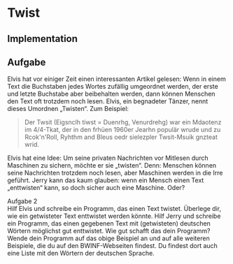 # Twist


## Implementation


## Aufgabe
Elvis hat vor einiger Zeit einen interessanten Artikel 
gelesen: Wenn in einem Text die Buchstaben jedes 
Wortes zufällig umgeordnet werden, der erste und 
letzte Buchstabe aber beibehalten werden, dann 
können Menschen den Text oft trotzdem noch 
lesen. Elvis, ein begnadeter Tänzer, nennt dieses 
Umordnen „Twisten“. Zum Beispiel: 

> Der Twsit 
> (Eigsnclh tiwst = Duenrhg, Venurdrehg) 
> war ein Mdaotenz im 4/4-Tkat, 
> der in den frhüen 1960er Jearhn populär 
> wrude und zu 
> Rcok'n'Roll, Ryhthm and Bleus oedr sielezpler 
> Twsit-Msuik gnzteat wrid.

Elvis hat eine Idee: Um seine privaten Nachrichten 
vor Mitlesen durch Maschinen zu sichern, möchte 
er sie „twisten“. Denn: Menschen können seine 
Nachrichten trotzdem noch lesen, aber Maschinen 
werden in die Irre geführt. 
Jerry kann das kaum glauben: wenn ein Mensch 
einen Text „enttwisten“ kann, so doch sicher auch 
eine Maschine. Oder? 

Aufgabe 2  <br>
Hilf Elvis und schreibe ein Programm, das einen 
Text twistet.
Überlege dir, wie ein getwisteter Text 
enttwistet werden könnte. Hilf Jerry und 
schreibe ein Programm, das einen gegebenen 
Text mit (getwisteten) deutschen Wörtern 
möglichst gut enttwistet. Wie gut schafft 
das dein Programm? 
Wende dein Programm auf das obige Beispiel an 
und auf alle weiteren Beispiele, die du auf den 
BWINF-Webseiten
 findest. Du findest dort auch 
eine Liste mit den Wörtern der deutschen Sprache.
